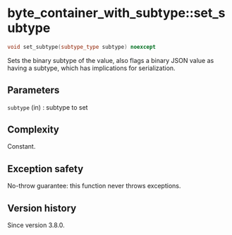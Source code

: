 # byte_container_with_subtype::set_subtype

```cpp
void set_subtype(subtype_type subtype) noexcept
```

Sets the binary subtype of the value, also flags a binary JSON value as having a subtype, which has implications for
serialization.

## Parameters

`subtype` (in)
:   subtype to set

## Complexity

Constant.

## Exception safety

No-throw guarantee: this function never throws exceptions.

## Version history

Since version 3.8.0.
